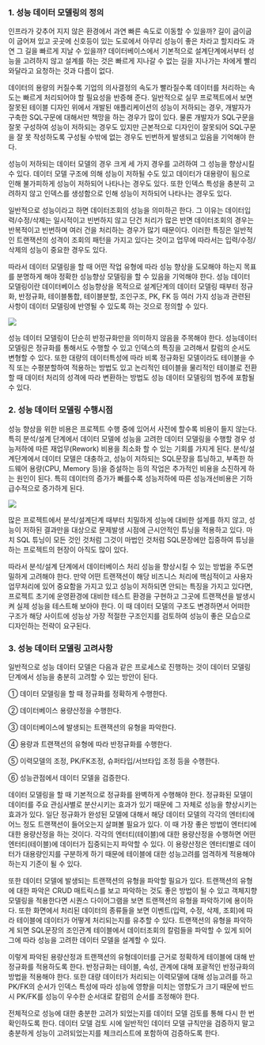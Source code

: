 ### **1. 성능 데이터 모델링의 정의**

인프라가 갖추어 지지 않은 환경에서 과연 빠른 속도로 이동할 수 있을까? 길이 굽이굽이 굽어져 있고 곳곳에 신호등이 있는 도로에서 아무리 성능이 좋은 차라고 할지라도 과연 그 길을 빠르게 지날 수 있을까? 데이터베이스에서 기본적으로 설계단계에서부터 성능을 고려하지 않고 설계를 하는 것은 빠르게 지나갈 수 없는 길을 지나가는 차에게 빨리 와달라고 요청하는 것과 다름이 없다.

데이터의 용량의 커질수록 기업의 의사결정의 속도가 빨라질수록 데이터를 처리하는 속도는 빠르게 처리되어야 할 필요성을 반증해 준다. 일반적으로 실무 프로젝트에서 보면 잘못된 테이블 디자인 위에서 개발된 애플리케이션의 성능이 저하되는 경우, 개발자가 구축한 SQL구문에 대해서만 책망을 하는 경우가 많이 있다. 물론 개발자가 SQL구문을 잘못 구성하여 성능이 저하되는 경우도 있지만 근본적으로 디자인이 잘못되어 SQL구문을 잘 못 작성하도록 구성될 수밖에 없는 경우도 빈번하게 발생되고 있음을 기억해야 한다.

성능이 저하되는 데이터 모델의 경우 크게 세 가지 경우를 고려하여 그 성능을 향상시킬 수 있다. 데이터 모델 구조에 의해 성능이 저하될 수도 있고 데이터가 대용량이 됨으로 인해 불가피하게 성능이 저하되어 나타나는 경우도 있다. 또한 인덱스 특성을 충분히 고려하지 않고 인덱스를 생성함으로 인해 성능이 저하되어 나타나는 경우도 있다.

일반적으로 성능이라고 하면 데이터조회의 성능을 의미하곤 한다. 그 이유는 데이터입력/수정/삭제는 일시적이고 빈번하지 않고 단건 처리가 많은 반면 데이터조회의 경우는 반복적이고 빈번하며 여러 건을 처리하는 경우가 많기 때문이다. 이러한 특징은 일반적인 트랜잭션의 성격이 조회의 패턴을 가지고 있다는 것이고 업무에 따라서는 입력/수정/삭제의 성능이 중요한 경우도 있다.

따라서 데이터 모델링을 할 때 어떤 작업 유형에 따라 성능 향상을 도모해야 하는지 목표를 분명하게 해야 정확한 성능향상 모델링을 할 수 있음을 기억해야 한다. 성능 데이터 모델링이란 데이터베이스 성능향상을 목적으로 설계단계의 데이터 모델링 때부터 정규화, 반정규화, 테이블통합, 테이블분할, 조인구조, PK, FK 등 여러 가지 성능과 관련된 사항이 데이터 모델링에 반영될 수 있도록 하는 것으로 정의할 수 있다.

[![](https://dataonair.or.kr/publishing/img/knowledge/SQL_072.jpg)](https://dataonair.or.kr/publishing/img/knowledge/SQL_072.jpg)

성능 데이터 모델링이 단순히 반정규화만을 의미하지 않음을 주목해야 한다. 성능데이터 모델링은 정규화를 통해서도 수행할 수 있고 인덱스의 특징을 고려해서 칼럼의 순서도 변형할 수 있다. 또한 대량의 데이터특성에 따라 비록 정규화된 모델이라도 테이블을 수직 또는 수평분할하여 적용하는 방법도 있고 논리적인 테이블을 물리적인 테이블로 전환할 때 데이터 처리의 성격에 따라 변환하는 방법도 성능 데이터 모델링의 범주에 포함될 수 있다.

### **2. 성능 데이터 모델링 수행시점**

성능 향상을 위한 비용은 프로젝트 수행 중에 있어서 사전에 할수록 비용이 들지 않는다. 특히 분석/설계 단계에서 데이터 모델에 성능을 고려한 데이터 모델링을 수행할 경우 성능저하에 따른 재업무(Rework) 비용을 최소화 할 수 있는 기회를 가지게 된다. 분석/설계단계에서 데이터 모델은 대충하고, 성능이 저하되는 SQL문장을 튜닝하고, 부족한 하드웨어 용량(CPU, Memory 등)을 증설하는 등의 작업은 추가적인 비용을 소진하게 하는 원인이 된다. 특히 데이터의 증가가 빠를수록 성능저하에 따른 성능개선비용은 기하급수적으로 증가하게 된다.

[![](https://dataonair.or.kr/publishing/img/knowledge/SQL_073.jpg)](https://dataonair.or.kr/publishing/img/knowledge/SQL_073.jpg)

많은 프로젝트에서 분석/설계단계 때부터 치밀하게 성능에 대비한 설계를 하지 않고, 성능이 저하된 결과만을 대상으로 문제발생 시점에 근시안적인 튜닝을 적용하고 있다. 마치 SQL 튜닝이 모든 것인 것처럼 그것이 마법인 것처럼 SQL문장에만 집중하여 튜닝을 하는 프로젝트의 현장이 아직도 많이 있다.

따라서 분석/설계 단계에서 데이터베이스 처리 성능을 향상시킬 수 있는 방법을 주도면밀하게 고려해야 한다. 만약 어떤 트랜잭션이 해당 비즈니스 처리에 핵심적이고 사용자 업무처리에 있어 중요함을 가지고 있고 성능이 저하되면 안되는 특징을 가지고 있다면, 프로젝트 초기에 운영환경에 대비한 테스트 환경을 구현하고 그곳에 트랜잭션을 발생시켜 실제 성능을 테스트해 보아야 한다. 이 때 데이터 모델의 구조도 변경하면서 어떠한 구조가 해당 사이트에 성능상 가장 적절한 구조인지를 검토하여 성능이 좋은 모습으로 디자인하는 전략이 요구된다.

### **3. 성능 데이터 모델링 고려사항**

일반적으로 성능 데이터 모델은 다음과 같은 프로세스로 진행하는 것이 데이터 모델링 단계에서 성능을 충분히 고려할 수 있는 방안이 된다.

① 데이터 모델링을 할 때 정규화를 정확하게 수행한다.

② 데이터베이스 용량산정을 수행한다.

③ 데이터베이스에 발생되는 트랜잭션의 유형을 파악한다.

④ 용량과 트랜잭션의 유형에 따라 반정규화를 수행한다.

⑤ 이력모델의 조정, PK/FK조정, 슈퍼타입/서브타입 조정 등을 수행한다.

⑥ 성능관점에서 데이터 모델을 검증한다.

데이터 모델링을 할 때 기본적으로 정규화를 완벽하게 수행해야 한다. 정규화된 모델이 데이터를 주요 관심사별로 분산시키는 효과가 있기 때문에 그 자체로 성능을 향상시키는 효과가 있다. 일단 정규화가 완성된 모델에 대해서 해당 데이터 모델의 각각의 엔터티에 어느 정도 트랜잭션이 들어오는지 살펴볼 필요가 있다. 이 때 가장 좋은 방법이 엔터티에 대한 용량산정을 하는 것이다. 각각의 엔터티(테이블)에 대한 용량산정을 수행하면 어떤 엔터티(테이블)에 데이터가 집중되는지 파악할 수 있다. 이 용량산정은 엔터티별로 데이터가 대용량인지를 구분하게 하기 때문에 테이블에 대한 성능고려를 엄격하게 적용해야 하는지 기준이 될 수 있다.

또한 데이터 모델에 발생되는 트랜잭션의 유형을 파악할 필요가 있다. 트랜잭션의 유형에 대한 파악은 CRUD 매트릭스를 보고 파악하는 것도 좋은 방법이 될 수 있고 객체지향 모델링을 적용한다면 시퀀스 다이어그램을 보면 트랜잭션의 유형을 파악하기에 용이하다. 또한 화면에서 처리된 데이터의 종류들을 보면 이벤트(입력, 수정, 삭제, 조회)에 따라 테이블에 데이터가 어떻게 처리되는지를 유추할 수 있다. 트랜잭션의 유형을 파악하게 되면 SQL문장의 조인관계 테이블에서 데이터조회의 칼럼들을 파악할 수 있게 되어 그에 따라 성능을 고려한 데이터 모델을 설계할 수 있다.

이렇게 파악된 용량산정과 트랜잭션의 유형데이터를 근거로 정확하게 테이블에 대해 반정규화를 적용하도록 한다. 반정규화는 테이블, 속성, 관계에 대해 포괄적인 반정규화의 방법을 적용해야 한다. 또한 대량 데이터가 처리되는 이력모델에 대해 성능고려를 하고 PK/FK의 순서가 인덱스 특성에 따라 성능에 영향을 미치는 영향도가 크기 때문에 반드시 PK/FK를 성능이 우수한 순서대로 칼럼의 순서를 조정해야 한다.

전체적으로 성능에 대한 충분한 고려가 되었는지를 데이터 모델 검토를 통해 다시 한 번 확인하도록 한다. 데이터 모델 검토 시에 일반적인 데이터 모델 규칙만을 검증하지 말고 충분하게 성능이 고려되었는지를 체크리스트에 포함하여 검증하도록 한다.